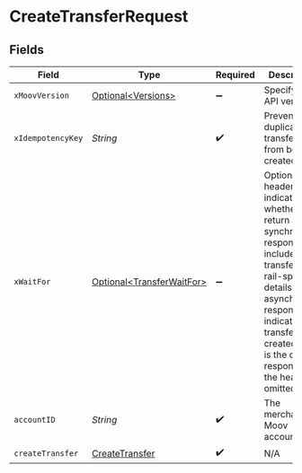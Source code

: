 # CreateTransferRequest


## Fields

| Field                                                                                                                                                                                                                                                   | Type                                                                                                                                                                                                                                                    | Required                                                                                                                                                                                                                                                | Description                                                                                                                                                                                                                                             |
| ------------------------------------------------------------------------------------------------------------------------------------------------------------------------------------------------------------------------------------------------------- | ------------------------------------------------------------------------------------------------------------------------------------------------------------------------------------------------------------------------------------------------------- | ------------------------------------------------------------------------------------------------------------------------------------------------------------------------------------------------------------------------------------------------------- | ------------------------------------------------------------------------------------------------------------------------------------------------------------------------------------------------------------------------------------------------------- |
| `xMoovVersion`                                                                                                                                                                                                                                          | [Optional\<Versions>](../../models/components/Versions.md)                                                                                                                                                                                              | :heavy_minus_sign:                                                                                                                                                                                                                                      | Specify an API version.                                                                                                                                                                                                                                 |
| `xIdempotencyKey`                                                                                                                                                                                                                                       | *String*                                                                                                                                                                                                                                                | :heavy_check_mark:                                                                                                                                                                                                                                      | Prevents duplicate transfers from being created.                                                                                                                                                                                                        |
| `xWaitFor`                                                                                                                                                                                                                                              | [Optional\<TransferWaitFor>](../../models/components/TransferWaitFor.md)                                                                                                                                                                                | :heavy_minus_sign:                                                                                                                                                                                                                                      | Optional header that indicates whether to return a synchronous response that includes full transfer and rail-specific details or an <br/>asynchronous response indicating the transfer was created (this is the default response if the header is omitted). |
| `accountID`                                                                                                                                                                                                                                             | *String*                                                                                                                                                                                                                                                | :heavy_check_mark:                                                                                                                                                                                                                                      | The merchant's Moov account ID.                                                                                                                                                                                                                         |
| `createTransfer`                                                                                                                                                                                                                                        | [CreateTransfer](../../models/components/CreateTransfer.md)                                                                                                                                                                                             | :heavy_check_mark:                                                                                                                                                                                                                                      | N/A                                                                                                                                                                                                                                                     |